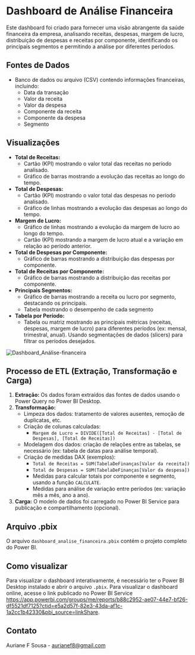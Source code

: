 # Dashboard de Análise Financeira

Este dashboard foi criado para fornecer uma visão abrangente da saúde financeira da empresa, analisando receitas, despesas, margem de lucro, distribuição de despesas e receitas por componente, identificando os principais segmentos e permitindo a análise por diferentes períodos.

## Fontes de Dados

*   Banco de dados ou arquivo (CSV) contendo informações financeiras, incluindo:
    *   Data da transação
    *   Valor da receita
    *   Valor da despesa
    *   Componente da receita 
    *   Componente da despesa 
    *   Segmento

## Visualizações

*   **Total de Receitas:**
    *   Cartão (KPI) mostrando o valor total das receitas no período analisado.
    *   Gráfico de barras mostrando a evolução das receitas ao longo do tempo.
*   **Total de Despesas:**
    *   Cartão (KPI) mostrando o valor total das despesas no período analisado.
    *   Gráfico de linhas mostrando a evolução das despesas ao longo do tempo.
*   **Margem de Lucro:**
    *   Gráfico de linhas mostrando a evolução da margem de lucro ao longo do tempo.
    *   Cartão (KPI) mostrando a margem de lucro atual e a variação em relação ao período anterior.
*   **Total de Despesas por Componente:**
    *   Gráfico de barras mostrando a distribuição das despesas por componente.
*   **Total de Receitas por Componente:**
    *   Gráfico de barras mostrando a distribuição das receitas por componente.
*   **Principais Segmentos:**
    *   Gráfico de barras mostrando a receita ou lucro por segmento, destacando os principais.
    *   Tabela mostrando o desempenho de cada segmento
*   **Tabela por Período:**
    *   Tabela ou matriz mostrando as principais métricas (receitas, despesas, margem de lucro) para diferentes períodos (ex: mensal, trimestral, anual). Usando segmentações de dados (slicers) para filtrar os períodos desejados.

![Dashboard_Análise-financeira](https://github.com/user-attachments/assets/14fcb188-7f27-4387-bd07-5e895e63d4bb)

## Processo de ETL (Extração, Transformação e Carga)

1.  **Extração:** Os dados foram extraídos das fontes de dados usando o Power Query no Power BI Desktop.
2.  **Transformação:**
    *   Limpeza dos dados: tratamento de valores ausentes, remoção de duplicatas, etc.
    *   Criação de colunas calculadas:
        *   `Margem de Lucro = DIVIDE([Total de Receitas] - [Total de Despesas], [Total de Receitas])`
    *   Modelagem dos dados: criação de relações entre as tabelas, se necessário (ex: tabela de datas para análise temporal).
    *   Criação de medidas DAX (exemplos):
        *   `Total de Receitas = SUM(TabelaDeFinanças[Valor da receita])`
        *   `Total de Despesas = SUM(TabelaDeFinanças[Valor da despesa])`
        *   Medidas para calcular totais por componente e segmento, usando a função `CALCULATE`.
        *   Medidas para análise de variação entre períodos (ex: variação mês a mês, ano a ano).
3.  **Carga:** O modelo de dados foi carregado no Power BI Service para publicação e compartilhamento (opcional).

## Arquivo .pbix

O arquivo `dashboard_analise_financeira.pbix` contém o projeto completo do Power BI.

## Como visualizar

Para visualizar o dashboard interativamente, é necessário ter o Power BI Desktop instalado e abrir o arquivo `.pbix`. Para visualizar o dashboard online, acesse o link publicado no Power BI Service https://app.powerbi.com/groups/me/reports/b88c2952-ae07-44e7-bf26-df5521df7125?ctid=e5a2d57f-82e3-43da-af1c-1a2cc1b42330&pbi_source=linkShare.

## Contato

Auriane F Sousa - aurianef8@gmail.com
